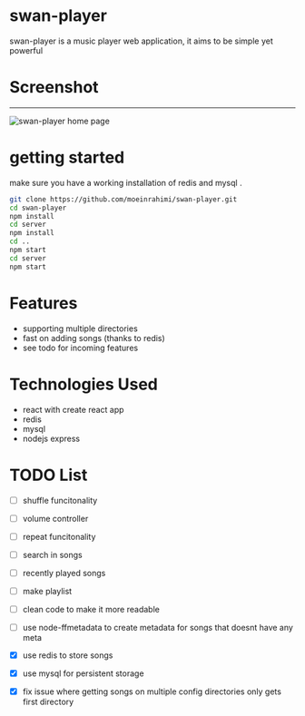 # swan-player

swan-player is a music player web application, it aims to be simple yet powerful


# Screenshot
-------------
![swan-player home page](https://i.imgsafe.org/df/dfe976de0b.png)



# getting started
make sure you have a working installation of  redis and mysql . 
``` bash
git clone https://github.com/moeinrahimi/swan-player.git
cd swan-player
npm install
cd server
npm install
cd ..
npm start
cd server 
npm start
```

# Features
- supporting multiple directories
- fast on adding songs (thanks to redis)
- see todo for incoming features


# Technologies Used 
- react with create react app 
- redis 
- mysql
- nodejs express

# TODO List
- [ ] shuffle funcitonality
- [ ] volume controller  
- [ ] repeat funcitonality
- [ ] search in songs 
- [ ] recently played songs 
- [ ] make playlist
- [ ] clean code to make it more readable
- [ ] use node-ffmetadata to create metadata for songs that doesnt have any meta
- [x] use redis to store songs 
- [x] use mysql for persistent storage
- [x] fix issue where getting songs on multiple config directories only gets first directory

 


